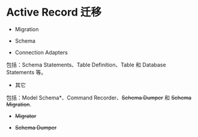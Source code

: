 # Active Record 迁移

- Migration

- Schema

- Connection Adapters

包括：Schema Statements、Table Definition、Table 和 Database Statements 等。

- 其它

包括：Model Schema*、Command Recorder、~~Schema Dumper~~ 和 ~~Schema Migration~~.

- ~~Migrator~~

- ~~Schema Dumper~~
